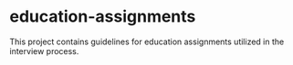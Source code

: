 # education-assignments
This project contains guidelines for education assignments utilized in the interview process.
